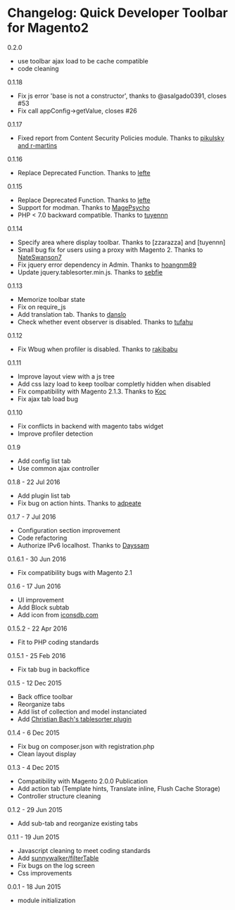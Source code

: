 Changelog: Quick Developer Toolbar for Magento2
====================================
0.2.0
* use toolbar ajax load to be cache compatible
* code cleaning

0.1.18
* Fix js error 'base is not a constructor', thanks to @asalgado0391, closes #53
* Fix call appConfig->getValue, closes #26 

0.1.17
* Fixed report from Content Security Policies module. Thanks to  [pikulsky and r-martins](https://github.com/vpietri/magento2-developer-quickdevbar/pull/47)

0.1.16
* Replace Deprecated Function. Thanks to [lefte](https://github.com/vpietri/magento2-developer-quickdevbar/pull/42)

0.1.15
* Replace Deprecated Function. Thanks to [lefte](https://github.com/vpietri/magento2-developer-quickdevbar/pull/40)
* Support for modman. Thanks to [MagePsycho](https://github.com/vpietri/magento2-developer-quickdevbar/pull/37)
* PHP < 7.0 backward compatible. Thanks to [tuyennn](https://github.com/vpietri/magento2-developer-quickdevbar/pull/33)

0.1.14
* Specify area where display toolbar. Thanks to [zzarazza] and [tuyennn]
* Small bug fix for users using a proxy with Magento 2. Thanks to [NateSwanson7](https://github.com/vpietri/magento2-developer-quickdevbar/pull/31)
* Fix jquery error dependency in Admin. Thanks to [hoangnm89](https://github.com/vpietri/magento2-developer-quickdevbar/pull/29)
* Update jquery.tablesorter.min.js. Thanks to [sebfie](https://github.com/vpietri/magento2-developer-quickdevbar/pull/27)

0.1.13
* Memorize toolbar state
* Fix on require_js
* Add translation tab. Thanks to [danslo](https://github.com/vpietri/magento2-developer-quickdevbar/pull/23)
* Check whether event observer is disabled. Thanks to [tufahu](https://github.com/vpietri/magento2-developer-quickdevbar/pull/24)


0.1.12
* Fix Wbug when profiler is disabled. Thanks to [rakibabu](https://github.com/vpietri/magento2-developer-quickdevbar/pull/16)

0.1.11
* Improve layout view with a js tree
* Add css lazy load to keep toolbar completly hidden when disabled
* Fix compatibility with Magento 2.1.3. Thanks to [Koc](https://github.com/vpietri/magento2-developer-quickdevbar/pull/15)
* Fix ajax tab load bug 

0.1.10
* Fix conflicts in backend with magento tabs widget
* Improve profiler detection

0.1.9
* Add config list tab
* Use common ajax controller

0.1.8 - 22 Jul 2016
* Add plugin list tab
* Fix bug on action hints. Thanks to [adpeate](https://github.com/vpietri/magento2-developer-quickdevbar/pull/7)

0.1.7 - 7 Jul 2016
* Configuration section improvement
* Code refactoring
* Authorize IPv6 localhost. Thanks to [Dayssam](https://github.com/vpietri/magento2-developer-quickdevbar/pull/5)

0.1.6.1 - 30 Jun 2016
* Fix compatibility bugs with Magento 2.1

0.1.6 - 17 Jun 2016
* UI improvement
* Add Block subtab
* Add icon from [iconsdb.com](http://www.iconsdb.com/)

0.1.5.2 - 22 Apr 2016
* Fit to PHP coding standards

0.1.5.1 - 25 Feb 2016
* Fix tab bug in backoffice

0.1.5 - 12 Dec 2015
* Back office toolbar
* Reorganize tabs
* Add list of collection and model instanciated
* Add [Christian Bach's tablesorter plugin](https://github.com/christianbach/tablesorter)

0.1.4 - 6 Dec 2015
* Fix bug on composer.json with registration.php
* Clean layout display

0.1.3 - 4 Dec 2015
* Compatibility with Magento 2.0.0 Publication
* Add action tab (Template hints, Translate inline, Flush Cache Storage)
* Controller structure cleaning 

0.1.2 -  29 Jun 2015
* Add sub-tab and reorganize existing tabs

0.1.1 - 19 Jun 2015
* Javascript cleaning to meet coding standards
* Add [sunnywalker/filterTable](https://github.com/sunnywalker/jQuery.FilterTable)
* Fix bugs on the log screen
* Css improvements

0.0.1 - 18 Jun 2015
*  module initialization 
